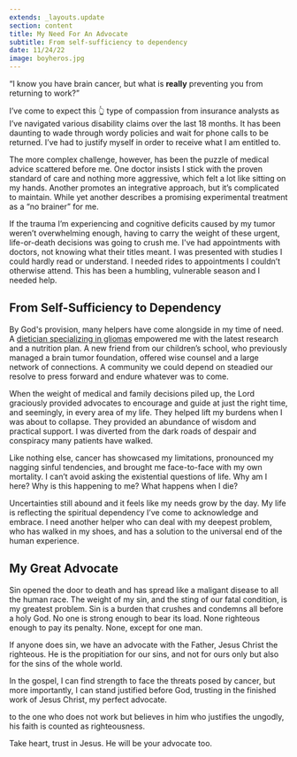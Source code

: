 ```yaml
---
extends: _layouts.update
section: content
title: My Need For An Advocate
subtitle: From self-sufficiency to dependency
date: 11/24/22
image: boyheros.jpg
---
```


<x-blockquote class="font-serif italic" cite="https://www.esv.org/1+John+2:1-2/">
“I know you have brain cancer, but what is <b>really</b> preventing you from returning to work?”
</x-blockquote>

I’ve come to expect this 👆 type of compassion from insurance analysts as I’ve navigated various disability claims over the last 18 months. It has been daunting to wade through wordy policies and wait for phone calls to be returned. I’ve had to justify myself in order to receive what I am entitled to.

The more complex challenge, however, has been the puzzle of medical advice scattered before me. One doctor insists I stick with the proven standard of care and nothing more aggressive, which felt a lot like sitting on my hands. Another promotes an integrative approach, but it’s complicated to maintain. While yet another describes a promising experimental treatment as a “no brainer” for me.

If the trauma I’m experiencing and cognitive deficits caused by my tumor weren’t overwhelming enough, having to carry the weight of these urgent, life-or-death decisions was going to crush me. I've had appointments with doctors, not knowing what their titles meant. I was presented with studies I could hardly read or understand. I needed rides to appointments I couldn’t otherwise attend. This has been a humbling, vulnerable season and I needed help.

## From Self-Sufficiency to Dependency

By God's provision, many helpers have come alongside in my time of need. A <a class="text-yellow-500" href="https://www.patricesurley.com">dietician specializing in gliomas</a> empowered me with the latest research and a nutrition plan. A new friend from our children’s school, who previously managed a brain tumor foundation, offered wise counsel and a large network of connections. A community we could depend on steadied our resolve to press forward and endure whatever was to come.

When the weight of medical and family decisions piled up, the Lord graciously provided advocates to encourage and guide at just the right time, and seemingly, in every area of my life. They helped lift my burdens when I was about to collapse. They provided an abundance of wisdom and practical support. I was diverted from the dark roads of despair and conspiracy many patients have walked.

Like nothing else, cancer has showcased my limitations, pronounced my nagging sinful tendencies, and brought me face-to-face with my own mortality. I can’t avoid asking the existential questions of life. Why am I here? Why is this happening to me? What happens when I die?

Uncertainties still abound and it feels like my needs grow by the day. My life is reflecting the spiritual dependency I’ve come to acknowledge and embrace. I need another helper who can deal with my deepest problem, who has walked in my shoes, and has a solution to the universal end of the human experience.

## My Great Advocate

Sin opened the door to death and has spread like a maligant disease to all the human race. The weight of my sin, and the sting of our fatal condition, is my greatest problem. Sin is a burden that crushes and condemns all before a holy God. No one is strong enough to bear its load. None righteous enough to pay its penalty. None, except for one man.

<x-blockquote class="font-mono" cite="https://www.esv.org/1+John+2:1-2/" caption="1 John 2:1-2">
    <div>If anyone does sin, we have an advocate with the Father, Jesus Christ the righteous. He is the propitiation for our sins, and not for ours only but also for the sins of the whole world.</div>
</x-blockquote>

In the gospel, I can find strength to face the threats posed by cancer, but more importantly, I can stand justified before God, trusting in the finished work of Jesus Christ, my perfect advocate.

<x-blockquote class="font-mono" cite="https://www.esv.org/Romans+4:5/" caption="Romans 4:5">
    <div>to the one who does not work but believes in him who justifies the ungodly, his faith is counted as righteousness.</div>
</x-blockquote>

Take heart, trust in Jesus. He will be your advocate too.
